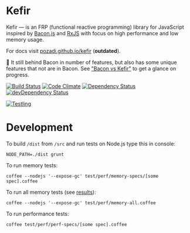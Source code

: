 # Kefir

Kefir — is an FRP (functional reactive programming) library for JavaScript
inspired by [Bacon.js](https://github.com/baconjs/bacon.js)
and [RxJS](https://github.com/Reactive-Extensions/RxJS)
with focus on high performance and low memory usage.

For docs visit [pozadi.github.io/kefir](http://pozadi.github.io/kefir) (__outdated__).

:construction: It still behind Bacon in number of features,
but also has some unique features that not are in Bacon.
See ["Bacon vs Kefir"](https://github.com/pozadi/kefir/blob/master/bacon-vs-kefir.md)
to get a glance on progress.

[![Build Status](https://travis-ci.org/pozadi/kefir.svg?branch=master)](https://travis-ci.org/pozadi/kefir)
[![Code Climate](http://img.shields.io/codeclimate/github/pozadi/kefir.svg)](https://codeclimate.com/github/pozadi/kefir)
[![Dependency Status](https://david-dm.org/pozadi/kefir.svg)](https://david-dm.org/pozadi/kefir)
[![devDependency Status](https://david-dm.org/pozadi/kefir/dev-status.svg)](https://david-dm.org/pozadi/kefir#info=devDependencies)

[![Testling](https://ci.testling.com/pozadi/kefir.png)](https://ci.testling.com/pozadi/kefir)

<!-- [Run tests in your browser](http://pozadi.github.io/kefir/test/in-browser/SpecRunner.html) (`gh-pages` branch) -->



# Development

To build `/dist` from `/src` and run tests on Node.js type this in console:

    NODE_PATH=./dist grunt

To run memory tests:

    coffee --nodejs '--expose-gc' test/perf/memory-specs/[some spec].coffee

To run all memory tests (see [results](https://github.com/pozadi/kefir/blob/master/test/perf/memory-results.txt)):

    coffee --nodejs '--expose-gc' test/perf/memory-all.coffee

To run performance tests:

    coffee test/perf/perf-specs/[some spec].coffee
